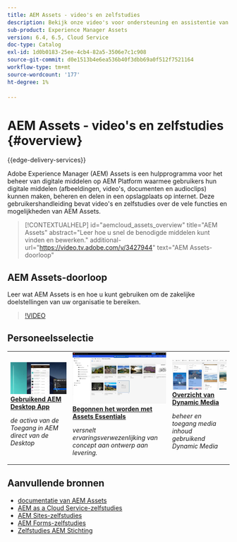 ```yaml
---
title: AEM Assets - video's en zelfstudies
description: Bekijk onze video's voor ondersteuning en assistentie van AEM middelen.
sub-product: Experience Manager Assets
version: 6.4, 6.5, Cloud Service
doc-type: Catalog
exl-id: 1d0b0183-25ee-4cb4-82a5-3506e7c1c908
source-git-commit: d0e1513b4e6ea536b40f3dbb69a0f512f7521164
workflow-type: tm+mt
source-wordcount: '177'
ht-degree: 1%

---
```


# AEM Assets - video&#39;s en zelfstudies {#overview}

{{edge-delivery-services}}

Adobe Experience Manager (AEM) Assets is een hulpprogramma voor het beheer van digitale middelen op AEM Platform waarmee gebruikers hun digitale middelen (afbeeldingen, video&#39;s, documenten en audioclips) kunnen maken, beheren en delen in een opslagplaats op internet. Deze gebruikershandleiding bevat video&#39;s en zelfstudies over de vele functies en mogelijkheden van AEM Assets.

>[!CONTEXTUALHELP]
>id="aemcloud_assets_overview"
>title="AEM Assets"
>abstract="Leer hoe u snel de benodigde middelen kunt vinden en bewerken."
>additional-url="https://video.tv.adobe.com/v/3427944" text="AEM Assets-doorloop"

## AEM Assets-doorloop

Leer wat AEM Assets is en hoe u kunt gebruiken om de zakelijke doelstellingen van uw organisatie te bereiken.

>[!VIDEO](https://video.tv.adobe.com/v/3427944?learn=on)

<div id="recs-overview-body-1"></div>
<div id="recs-overview-body-2"></div>
<div id="recs-overview-body-3"></div>
<div id="recs-overview-body-4"></div>
<div id="recs-overview-body-5"></div>
<div id="recs-overview-body-6"></div>

<div id="staff-picks-section">

## Personeelsselectie

<table>
<td>
   <a href="./creative-workflows/aem-desktop-app.md">
   <img alt="Verbeterde slimme tags" src="./assets/overview/desktop-app.png" />
   </a>
   <div>
      <a href="./creative-workflows/aem-desktop-app.md">
      <strong> Gebruikend AEM Desktop App </strong>
      </a>
   </div>
   <p>
      <em> de activa van de Toegang in AEM direct van de Desktop </em>
   </p>
</td>
<td>
   <a href="../assets-essentials/overview.md">
   <img alt="AEM Assets Essentials" src="../assets-essentials/assets/overview/getting-started.png"/>
   </a>
   <div>
      <a href="../assets-essentials/overview.md">
      <strong> Begonnen het worden met Assets Essentials </strong>
      </a>
   </div>
   <p>
      <em> versnelt ervaringsverwezenlijking van concept aan ontwerp aan levering.</em>
   <p>
</td>
<td>
   <a href="./dynamic-media/dynamic-media-overview-feature-video-use.md">
   <img alt="Dynamic Media - Overzicht" src="./assets/overview/dynamic-media.png" />
   </a>
   <div>
      <a href="./dynamic-media/dynamic-media-overview-feature-video-use.md">
      <strong> Overzicht van Dynamic Media </strong>
      </a>
   </div>
   <p>
      <em> beheer en toegang media inhoud gebruikend Dynamic Media </em>
   <p>
</td>
</table>

</div>

## Aanvullende bronnen

* [ documentatie van AEM Assets ](https://experienceleague.adobe.com/docs/experience-manager-65/assets/home.html?lang=en)
* [AEM as a Cloud Service-zelfstudies](/help/cloud-service/overview.md)
* [AEM Sites-zelfstudies](/help/sites/overview.md)
* [AEM Forms-zelfstudies](/help/forms/overview.md)
* [Zelfstudies AEM Stichting](/help/foundation/overview.md)

